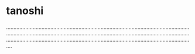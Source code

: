 # tanoshi

........................................................................................................................................................................................................................................................................................................................................................................................